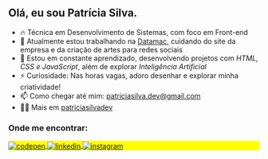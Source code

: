 ## Olá, eu sou Patrícia Silva.


- 🔥 Técnica em Desenvolvimento de Sistemas, com foco em Front-end
- 🔭 Atualmente estou trabalhando na [Datamac](https://www.datamac.com.br/index.html), cuidando do site da empresa e da criação de artes para redes sociais
- 🌱 Estou em constante aprendizado, desenvolvendo projetos com *HTML, CSS e JavaScript*, além de explorar *Inteligência Artificial*
- ⚡ Curiosidade: Nas horas vagas, adoro desenhar e explorar minha criatividade!
- 📫 Como chegar até mim: patriciasilva.dev@gmail.com
- 👨‍💻 Mais em [patriciasilvadev](https://)


### Onde me encontrar:

<p align="left" style="background:yellow">
<a href="https://codepen.io/patricia-silva-dev" target="_blank">
  <img align="center" src="https://img.shields.io/badge/-patriciasilvadev-05122A?style=flat&logo=codepen" alt="codepen"/>
</a>
<a href="https://linkedin.com/in/patricia-silva-dev" target="_blank">
  <img align="center" src="https://img.shields.io/badge/-patriciasilvadev-05122A?style=flat&logo=linkedin" alt="linkedin"/>
</a>
<a href="https://instagram.com/patriciasilva.dev" target="_blank">
 <img align="center" src="https://img.shields.io/badge/-patms_-05122A?style=flat&logo=instagram" alt="instagram"/>
</a>
</p>
